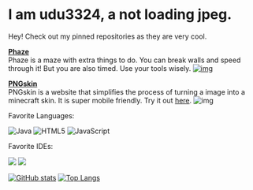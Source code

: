 # I am udu3324, a not loading jpeg.

Hey! Check out my pinned repositories as they are very cool.

 **[Phaze](https://github.com/udu3324/phaze)**     
Phaze is a maze with extra things to do. You can break walls and speed through it! But you are also timed. Use your tools wisely. 
[![img](https://media.discordapp.net/attachments/919010462476152832/1023265029014949928/Untitled.png)](https://phaze.vercel.app)


**[PNGskin](https://github.com/udu3324/PNGskin)**       
PNGskin is a website that simplifies the process of turning a image into a minecraft skin. It is super mobile friendly. Try it out [here](https://png-skin.vercel.app/).
![img](https://media.discordapp.net/attachments/919010462476152832/1023266791184683101/unknown.png)


Favorite Languages:    

![Java](https://img.shields.io/badge/-Java-gray?style=for-the-badge&logo=java)
![HTML5](https://img.shields.io/badge/-HTML5-gray?style=for-the-badge&logo=html5)
![JavaScript](https://img.shields.io/badge/-JavaScript-gray?style=for-the-badge&logo=javascript)

Favorite IDEs:    

<img  src="https://img.shields.io/badge/-IntelliJ-0d0d0d?style=for-the-badge&logo=IntelliJ-IDEA&logoColor=ffffff" />
<img  src="https://img.shields.io/badge/-VsCode-0d0d0d?style=for-the-badge&logo=Visual-Studio-Code&logoColor=0083D0" />

[![GitHub stats](https://github-readme-stats.vercel.app/api?username=udu3324&theme=gotham)](https://github.com/udu3324/github-readme-stats)
[![Top Langs](https://github-readme-stats.vercel.app/api/top-langs/?username=udu3324&layout=compact&theme=gotham)](https://github.com/anuraghazra/github-readme-stats)